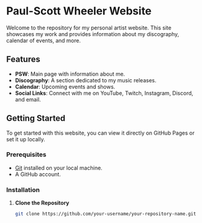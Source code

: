 # Paul-Scott Wheeler Website

Welcome to the repository for my personal artist website. This site showcases my work and provides information about my discography, calendar of events, and more.

## Features

- **PSW**: Main page with information about me.
- **Discography**: A section dedicated to my music releases.
- **Calendar**: Upcoming events and shows.
- **Social Links**: Connect with me on YouTube, Twitch, Instagram, Discord, and email.

## Getting Started

To get started with this website, you can view it directly on GitHub Pages or set it up locally.

### Prerequisites

- [Git](https://git-scm.com/) installed on your local machine.
- A GitHub account.

### Installation

1. **Clone the Repository**

   ```bash
   git clone https://github.com/your-username/your-repository-name.git

